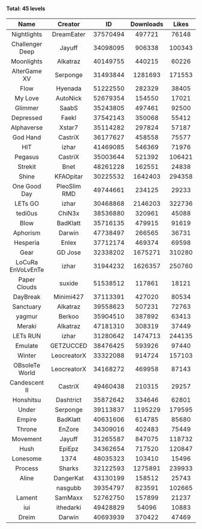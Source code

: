 #### Total: 45 levels

| Name | Creator | ID | Downloads | Likes |
|:---:|:---:|:---:|:---:|:---:|
| Nightlights | DreamEater | 37570494 | 497721 | 76148
| Challenger Deep | Jayuff | 34098095 | 906338 | 100343
| Moonlights | Alkatraz | 40149755 | 440215 | 60226
| AlterGame XV | Serponge | 31493844 | 1281693 | 171553
| Flow | Hyenada | 51222550 | 282329 | 38405
| My Love | AutoNick | 52679354 | 154550 | 17021
| Glimmer | SaabS | 35243805 | 497461 | 92500
| Depressed | FaekI | 37542143 | 350068 | 55412
| Alphaverse | Xstar7 | 35114282 | 297824 | 57187
| God Hand | CastriX | 36177627 | 458558 | 75577
| HIT | izhar | 41469085 | 546369 | 71976
| Pegasus | CastriX | 35003644 | 521392 | 106421
| Strekit | Bnet | 48261228 | 162551 | 24838
| Shine | KFAOpitar | 30225532 | 1642403 | 294358
| One Good Day | PleoSlim RMD | 49744661 | 234125 | 29233
| LETs GO | izhar | 30468868 | 2146203 | 322736
| tedi0us | ChiN3x | 38536880 | 320961 | 45088
| Blow | BadKlatt | 35716135 | 479915 | 91619
| Aphorism | Darwin | 47738497 | 266565 | 36731
| Hesperia | Enlex | 37712174 | 469374 | 69598
| Gear | GD Jose | 32338202 | 1675271 | 310280
| LoCuRa EnVoLvEnTe | izhar | 31944232 | 1626357 | 250760
| Paper Clouds | suxide | 51538512 | 117861 | 18121
| DayBreak | Minimi427 | 37113391 | 427020 | 80534
| Sanctuary | Alkatraz | 39558623 | 507231 | 72763
| yagmur | Berkoo | 35904510 | 387892 | 63413
| Meraki | Alkatraz | 47181310 | 308319 | 37449
| LETs  RUN | izhar | 31280642 | 1474713 | 244135
| Emulate | GETZUCCED | 38476425 | 593926 | 97440
| Winter | LeocreatorX | 33322088 | 914724 | 157103
| OBsoleTe World | LeocreatorX | 34168272 | 469958 | 87143
| Candescent II | CastriX | 49460438 | 210315 | 29257
| Honshitsu | Dashtrict | 35872642 | 334646 | 62801
| Under | Serponge | 39113837 | 1195229 | 179595
| Empire | BadKlatt | 40631606 | 614785 | 85680
| Throne | EnZore | 34309016 | 402483 | 75449
| Movement | Jayuff | 31265587 | 847075 | 118732
| Hush | EpiEpz | 34362654 | 717520 | 120847
| Lonesome | 1374 | 48035323 | 103410 | 15496
| Process | Sharks | 32122593 | 1275891 | 239933
| Aline | DangerKat | 43130199 | 158512 | 25743
|   | nasgubb | 39354797 | 823591 | 102665
| Lament | SamMaxx | 52762750 | 157899 | 21237
| iui | ithedarki | 49428829 | 54096 | 10883
| Dreim | Darwin | 40693939 | 370422 | 47469
